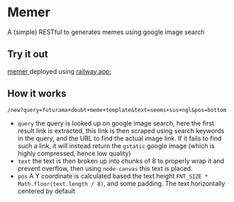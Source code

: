 # Memer

A (simple) RESTful to generates memes using google image search

## Try it out

[ memer ](https://memer-production.up.railway.app/) deployed using [railway.app](https://railway.app/);

## How it works

```
/new?query=futurama+doubt+meme+template&text=seems+sus+ngl&pos=bottom
```

- `query` the query is looked up on google image search, here the first result link is extracted, this link is then scraped using search keywords in the query, and the URL to find the actual image link. If it fails to find such a link, it will instead return the `gstatic` google image (which is highly compressed, hence low quality)
- `text` the text is then broken up into chunks of 8 to properly wrap it and prevent overflow, then using `node-canvas` this text is placed.
- `pos` A Y coordinate is calculated based the text height `FNT_SIZE * Math.floor(text.length / 8)`, and some padding. The text horizontally centered by default

